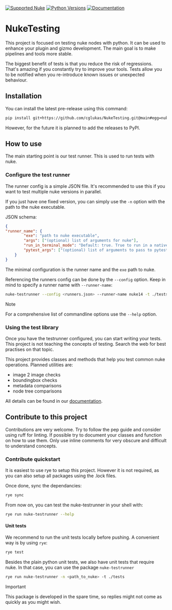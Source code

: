 [![Supported Nuke](https://img.shields.io/badge/supported_nuke-13+-yellow)](https://www.foundry.com/products/nuke-family/nuke)
[![Python Versions](https://img.shields.io/badge/python-3.7+-blue.svg)](https://www.python.org/downloads/)
[![Documentation](https://github.com/cglukas/NukeTesting/actions/workflows/docu.yaml/badge.svg)](https://github.com/cglukas/NukeTesting/actions/workflows/docu.yaml)
# NukeTesting
This project is focused on testing nuke nodes with python.
It can be used to enhance your plugin and gizmo development.
The main goal is to make pipelines and tools more stable.

The biggest benefit of tests is that you reduce the risk of regressions.
That's amazing if you constantly try to improve your tools. 
Tests allow you to be notified when you re-introduce known issues or unexpected behaviour.


## Installation
You can install the latest pre-release using this command:
```bash
pip install git+https://github.com/cglukas/NukeTesting.git@main#egg=nuketesting
```

However, for the future it is planned to add the releases to PyPI.

## How to use
The main starting point is our test runner.
This is used to run tests with nuke.

### Configure the test runner
The runner config is a simple JSON file.
It's recommended to use this if you want to test multiple nuke versions in parallel. 

If you just have one fixed version, you can simply use the `-n` option with the path to the nuke executable. 

JSON schema: 
```json
{
"runner_name": {
        "exe": "path to nuke executable",
        "args": ["(optional) list of arguments for nuke"],
        "run_in_terminal_mode": "Default: true. True to run in a native Nuke instance, false to run native python",
        "pytest_args": ["(optional) list of arguments to pass to pytest"]
    }
}
```

The minimal configuration is the runner name and the `exe` path to nuke.

Referencing the runners config can be done by the `--config` option.
Keep in mind to specify a runner name with `--runner-name`:

```bash
nuke-testrunner --config <runners.json> --runner-name nuke14 -t ./tests
```

> [!NOTE]
> For a comprehensive list of commandline options use the `--help` option.

### Using the test library 

Once you have the testrunner configured, you can start writing your tests.
This project is not teaching the concepts of testing.
Search the web for best practises on that topic.

This project provides classes and methods that help you test common nuke operations.
Planned utilities are:
- image 2 image checks
- boundingbox checks
- metadata comparisons
- node tree comparisons

All details can be found in our [documentation](https://cglukas.github.io/NukeTesting/).

## Contribute to this project
Contributions are very welcome.
Try to follow the pep guide and consider using ruff for linting.
If possible try to document your classes and function on how to use them. 
Only use inline comments for very obscure and difficult to understand concepts.

### Contribute quickstart
It is easiest to use rye to setup this project. However it is not required, as you can also setup all packages using the .lock files.

Once done, sync the dependancies:
```bash
rye sync
```

From now on, you can test the nuke-testrunner in your shell with:

```bash
rye run nuke-testrunner --help
```

#### Unit tests

We recommend to run the unit tests locally before pushing.
A convenient way is by using `rye`:

```bash
rye test
```

Besides the plain python unit tests, we also have unit tests that require nuke.
In that case, you can use the package `nuke-testrunner`

```bash
rye run nuke-testrunner -n <path_to_nuke> -t ./tests
```

> [!IMPORTANT]
> This package is developed in the spare time, so replies might not come as quickly as you might wish.
